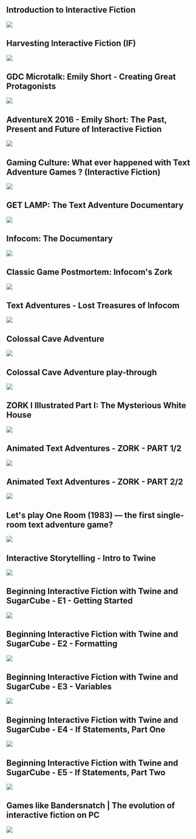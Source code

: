 Introduction to Interactive Fiction
-----------------------------------

[![]( /image/yid-dJoe9BQ6z6c.jpg)](https://www.youtube.com/watch?v=dJoe9BQ6z6c)

Harvesting Interactive Fiction (IF)
-----------------------------------

[![]( /image/yid-EXW1ts6tZh4.jpg)](https://www.youtube.com/watch?v=EXW1ts6tZh4)

GDC Microtalk: Emily Short - Creating Great Protagonists
--------------------------------------------------------

[![]( /image/yid-xefWN5qEY3A.jpg)](https://www.youtube.com/watch?v=xefWN5qEY3A)

AdventureX 2016 - Emily Short: The Past, Present and Future of Interactive Fiction
----------------------------------------------------------------------------------

[![]( /image/yid-bx5ZLGBZAWs.jpg)](https://www.youtube.com/watch?v=bx5ZLGBZAWs)

Gaming Culture: What ever happened with Text Adventure Games ? (Interactive Fiction)
------------------------------------------------------------------------------------

[![]( /image/yid-EpR4Txswh6E.jpg)](https://www.youtube.com/watch?v=EpR4Txswh6E)

GET LAMP: The Text Adventure Documentary
----------------------------------------

[![]( /image/yid-LRhbcDzbGSU.jpg)](https://www.youtube.com/watch?v=LRhbcDzbGSU)

Infocom: The Documentary
------------------------

[![]( /image/yid-OXNLWy7rwH4.jpg)](https://www.youtube.com/watch?v=OXNLWy7rwH4)

Classic Game Postmortem: Infocom's Zork
---------------------------------------

[![]( /image/yid-FXdmo2j_CiQ.jpg)](https://www.youtube.com/watch?v=FXdmo2j_CiQ)

Text Adventures - Lost Treasures of Infocom
-------------------------------------------

[![]( /image/yid-DVZfj9aR98o.jpg)](https://www.youtube.com/watch?v=DVZfj9aR98o)

Colossal Cave Adventure
-----------------------

[![]( /image/yid-LaKTaAV5Lyg.jpg)](https://www.youtube.com/watch?v=LaKTaAV5Lyg)

Colossal Cave Adventure play-through
------------------------------------

[![]( /image/yid-O3etkSoHrR8.jpg)](https://www.youtube.com/watch?v=O3etkSoHrR8)

ZORK I Illustrated Part I: The Mysterious White House
-----------------------------------------------------

[![]( /image/yid--4k2QzT9yqg.jpg)](https://www.youtube.com/watch?v=-4k2QzT9yqg)

Animated Text Adventures - ZORK - PART 1/2
------------------------------------------

[![]( /image/yid-f4ZVzl_H_2w.jpg)](https://www.youtube.com/watch?v=f4ZVzl_H_2w)

Animated Text Adventures - ZORK - PART 2/2
------------------------------------------

[![]( /image/yid-exwXHX6PpuY.jpg)](https://www.youtube.com/watch?v=exwXHX6PpuY)

Let's play One Room (1983) — the first single-room text adventure game?
-----------------------------------------------------------------------

[![]( /image/yid-FuJQqBVZGnw.jpg)](https://www.youtube.com/watch?v=FuJQqBVZGnw)

Interactive Storytelling - Intro to Twine
-----------------------------------------

[![]( /image/yid-ZnARX2ToqYc.jpg)](https://www.youtube.com/watch?v=ZnARX2ToqYc)

Beginning Interactive Fiction with Twine and SugarCube - E1 - Getting Started
-----------------------------------------------------------------------------

[![]( /image/yid-sKdAjohLUtk.jpg)](https://www.youtube.com/watch?v=sKdAjohLUtk)

Beginning Interactive Fiction with Twine and SugarCube - E2 - Formatting
------------------------------------------------------------------------

[![]( /image/yid-_pJHIao5lz4.jpg)](https://www.youtube.com/watch?v=_pJHIao5lz4)

Beginning Interactive Fiction with Twine and SugarCube - E3 - Variables
-----------------------------------------------------------------------

[![]( /image/yid-GvIznSekEM4.jpg)](https://www.youtube.com/watch?v=GvIznSekEM4)

Beginning Interactive Fiction with Twine and SugarCube - E4 - If Statements, Part One
-------------------------------------------------------------------------------------

[![]( /image/yid-htytAxryZsA.jpg)](https://www.youtube.com/watch?v=htytAxryZsA)

Beginning Interactive Fiction with Twine and SugarCube - E5 - If Statements, Part Two
-------------------------------------------------------------------------------------

[![]( /image/yid-Bj2-je1f5Ms.jpg)](https://www.youtube.com/watch?v=Bj2-je1f5Ms)

Games like Bandersnatch | The evolution of interactive fiction on PC
--------------------------------------------------------------------

[![]( /image/yid-S1R-mtX-2rs.jpg)](https://www.youtube.com/watch?v=S1R-mtX-2rs)